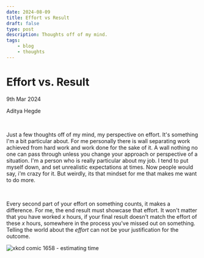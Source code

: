 ```yaml
---
date: 2024-08-09
title: Effort vs Result 
draft: false
type: post
description: Thoughts off of my mind.
tags:
    - blog
    - thoughts
---
```


# Effort vs. Result

9th Mar 2024

Aditya Hegde

<br/>

Just a few thoughts off of my mind, my perspective on effort. It's something I'm a bit particular about. For me personally there is wall separating work achieved from hard work and work done for the sake of it. A wall nothing no one can pass through unless you change your approach or perspective of a situation. I'm a person who is really particular about my job. I tend to put myself down, and set unrealistic expectations at times. Now people would say, i'm crazy for it. But weirdly, its that mindset for me that makes me want to do more.

<br/>

Every second part of your effort on something counts, it makes a difference. For me, the end result must showcase that effort. It won't matter that you have worked _x_ hours, if your final result doesn't match the effort of these _x_ hours, somewhere in the process you've missed out on something. Telling the world about the _effort_ can not be your justification for the outcome.

![xkcd comic 1658 - estimating time](https://imgs.xkcd.com/comics/estimating_time_2x.png)
